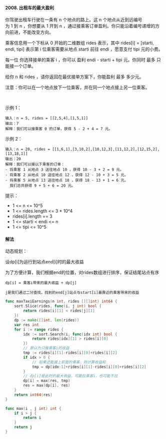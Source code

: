 #### 2008. 出租车的最大盈利
你驾驶出租车行驶在一条有 n 个地点的路上。这 n 个地点从近到远编号为 1 到 n ，你想要从 1 开到 n ，通过接乘客订单盈利。你只能沿着编号递增的方向前进，不能改变方向。

乘客信息用一个下标从 0 开始的二维数组 rides 表示，其中 rides[i] = [starti, endi, tipi] 表示第 i 位乘客需要从地点 starti 前往 endi ，愿意支付 tipi 元的小费。

每一位 你选择接单的乘客 i ，你可以 盈利 endi - starti + tipi 元。你同时 最多 只能接一个订单。

给你 n 和 rides ，请你返回在最优接单方案下，你能盈利 最多 多少元。

注意：你可以在一个地点放下一位乘客，并在同一个地点接上另一位乘客。

 

示例 1：
```
输入：n = 5, rides = [[2,5,4],[1,5,1]]
输出：7
解释：我们可以接乘客 0 的订单，获得 5 - 2 + 4 = 7 元。
```
示例 2：
```
输入：n = 20, rides = [[1,6,1],[3,10,2],[10,12,3],[11,12,2],[12,15,2],[13,18,1]]
输出：20
解释：我们可以接以下乘客的订单：
- 将乘客 1 从地点 3 送往地点 10 ，获得 10 - 3 + 2 = 9 元。
- 将乘客 2 从地点 10 送往地点 12 ，获得 12 - 10 + 3 = 5 元。
- 将乘客 5 从地点 13 送往地点 18 ，获得 18 - 13 + 1 = 6 元。
  我们总共获得 9 + 5 + 6 = 20 元。
```

提示：

- 1 <= n <= 10^5
- 1 <= rides.length <= 3 * 10^4
- rides[i].length == 3
- 1 <= starti < endi <= n
- 1 <= tipi <= 10^5

#### 解法
动态规划：

设dp[i]为运行到站点end[i]时的最大收益

为了方便计算，我们根据end的位置，对rides数组进行排序，保证结尾站点有序
```
dp[i] = 乘客i带来的最大收益 + dp[j]

j是我们通过二分查找，找到的end[j]站点与start[i]最靠近的乘客带来的收益
```

```go
func maxTaxiEarnings(n int, rides [][]int) int64 {
    sort.Slice(rides, func(i, j int) bool {
        return rides[i][1] < rides[j][1]
    })
    dp := make([]int, len(rides))
    var res int 
    for i := range rides {
        idx := sort.Search(i, func(idx int) bool {
            return rides[idx][1] > rides[i][0]
        })
        // 默认为只接乘客i的收益
        tmp := rides[i][1]-rides[i][0]+rides[i][2]
        if idx > 0 {
            // 如果还能接上前面的乘客，则计算收益和
            tmp = dp[idx-1]+rides[i][1]-rides[i][0]+rides[i][2]
        }
        // dp[i]是此时的最大收益，可能拉乘客i，也可能不拉
        dp[i] = max(res, tmp)
        res = max(dp[i], res)
    }
    return int64(res)
}

func max(i , j int) int {
    if i > j {
        return i
    } 
    return j
}
```